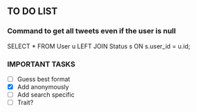 ## TO DO LIST

### Command to get all tweets even if the user is null
SELECT * FROM User u LEFT JOIN Status s ON s.user_id = u.id;

### IMPORTANT TASKS

 - [ ]  Guess best format
 - [x] Add anonymously
 - [ ] Add search specific
 - [ ] Trait?
